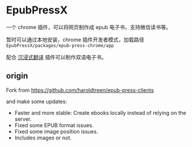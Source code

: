 # EpubPressX
一个 chrome 插件，可以将网页制作成 epub 电子书，支持微信读书等。

暂时可以通过本地安装，chrome 插件开发者模式，加载路径
`EpubPressX/packages/epub-press-chrome/app`

配合 [沉浸式翻译](https://chrome.google.com/webstore/detail/immersive-translate/bpoadfkcbjbfhfodiogcnhhhpibjhbnh)  插件可以制作双语电子书。

## origin
Fork from https://github.com/haroldtreen/epub-press-clients

and make some updates:
- Faster and more stable: Create ebooks locally instead of relying on the server. 
- Fixed some EPUB format issues.
- Fixed some image position issues.
- Includes images or not.
